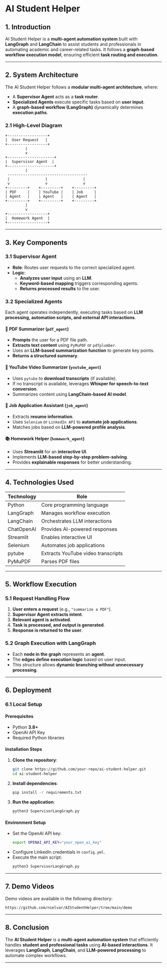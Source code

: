 # AI Student Helper

## 1. Introduction
AI Student Helper is a **multi-agent automation system** built with **LangGraph** and **LangChain** to assist students and professionals in automating academic and career-related tasks. It follows a **graph-based workflow execution model**, ensuring efficient **task routing and execution**.

---

## 2. System Architecture
The AI Student Helper follows a **modular multi-agent architecture**, where:
- A **Supervisor Agent** acts as a **task router**.
- **Specialized Agents** execute specific tasks based on **user input**.
- A **graph-based workflow (LangGraph)** dynamically determines **execution paths**.

### **2.1 High-Level Diagram**
```
+------------------+    
|  User Request   |    
+------------------+    
         |      
         v      
+---------------------+    
|  Supervisor Agent  |    
+---------------------+    
         |      
 ------------------------------------
 |                |                |
 v                v                v
+---------+    +---------+    +---------+
| PDF     |    | YouTube |    | Job     |
| Agent   |    | Agent   |    | Agent   |
+---------+    +---------+    +---------+
         |
         v
+------------------+
|  Homework Agent  |
+------------------+
```

---

## **3. Key Components**

### **3.1 Supervisor Agent**
- **Role**: Routes user requests to the correct specialized agent.
- **Logic**:
  - **Analyzes user input** using an **LLM**.
  - **Keyword-based mapping** triggers corresponding agents.
  - **Returns processed results** to the user.

### **3.2 Specialized Agents**

Each agent operates independently, executing tasks based on **LLM processing, automation scripts, and external API interactions**.

#### **📄 PDF Summarizer (`pdf_agent`)**
- **Prompts** the user for a PDF file path.
- **Extracts text content** using `PyMuPDF` or `pdfplumber`.
- Uses an **LLM-based summarization function** to generate key points.
- **Returns a structured summary**.

#### **🎥 YouTube Video Summarizer (`youtube_agent`)**
- Uses `pytube` to **download transcripts** (if available).
- If no transcript is available, leverages **Whisper for speech-to-text conversion**.
- Summarizes content using **LangChain-based AI model**.

#### **💼 Job Application Assistant (`job_agent`)**
- Extracts **resume information**.
- Uses `Selenium` or `LinkedIn API` to **automate job applications**.
- Matches jobs based on **LLM-powered profile analysis**.

#### **📚 Homework Helper (`homework_agent`)**
- Uses **Streamlit** for an **interactive UI**.
- Implements **LLM-based step-by-step problem-solving**.
- Provides **explainable responses** for better understanding.

---

## **4. Technologies Used**

| **Technology** | **Role** |
|--------------|----------|
| Python | Core programming language |
| LangGraph | Manages workflow execution |
| LangChain | Orchestrates LLM interactions |
| ChatOpenAI | Provides AI-powered responses |
| Streamlit | Enables interactive UI |
| Selenium | Automates job applications |
| pytube | Extracts YouTube video transcripts |
| PyMuPDF | Parses PDF files |

---

## **5. Workflow Execution**

### **5.1 Request Handling Flow**
1. **User enters a request** (e.g., `"summarize a PDF"`).
2. **Supervisor Agent extracts intent**.
3. **Relevant agent is activated**.
4. **Task is processed, and output is generated**.
5. **Response is returned to the user**.

### **5.2 Graph Execution with LangGraph**
- Each **node in the graph** represents an **agent**.
- The **edges define execution logic** based on user input.
- This structure allows **dynamic branching without unnecessary processing**.

---

## **6. Deployment**

### **6.1 Local Setup**

#### **Prerequisites**
- Python **3.8+**
- OpenAI API Key
- Required Python libraries

#### **Installation Steps**
1. **Clone the repository**:
   ```sh
   git clone https://github.com/your-repo/ai-student-helper.git
   cd ai-student-helper
   ```

2. **Install dependencies**:
   ```sh
   pip install -r requirements.txt
   ```

3. **Run the application**:
   ```sh
   python3 SupervisorLangGraph.py
   ```

#### **Environment Setup**
- Set the OpenAI API key:
  ```sh
  export OPENAI_API_KEY="your_open_ai_key"
  ```
- Configure LinkedIn credentials in `config.yml`.
- Execute the main script:
  ```sh
  python3 SupervisorLangGraph.py
  ```

---

## **7. Demo Videos**
Demo videos are available in the following directory:
```
https://github.com/nselvar/AIStudentHelper/tree/main/demo
```

---

## **8. Conclusion**
The **AI Student Helper** is a **multi-agent automation system** that efficiently handles **student and professional tasks** using **AI-based interactions**. It leverages **LangGraph**, **LangChain**, and **LLM-powered processing** to automate complex workflows.

---
